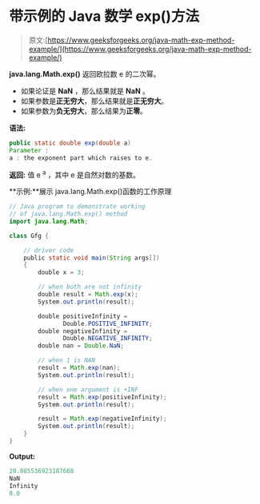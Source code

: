 # 带示例的 Java 数学 exp()方法

> 原文:[https://www.geeksforgeeks.org/java-math-exp-method-example/](https://www.geeksforgeeks.org/java-math-exp-method-example/)

**java.lang.Math.exp()** 返回欧拉数 e 的二次幂。

*   如果论证是 **NaN** ，那么结果就是 **NaN** 。
*   如果参数是**正无穷大**，那么结果就是**正无穷大**。
*   如果参数为**负无穷大**，那么结果为**正零**。

**语法:**

```java
public static double exp(double a)
Parameter : 
a : the exponent part which raises to e. 

```

**返回:**
值 e <sup>a</sup> ，其中 e 是自然对数的基数。

**示例:**展示 java.lang.Math.exp()函数的工作原理

```java
// Java program to demonstrate working
// of java.lang.Math.exp() method
import java.lang.Math;

class Gfg {

    // driver code
    public static void main(String args[])
    {
        double x = 3;

        // when both are not infinity
        double result = Math.exp(x);
        System.out.println(result);

        double positiveInfinity = 
               Double.POSITIVE_INFINITY;
        double negativeInfinity = 
               Double.NEGATIVE_INFINITY;
        double nan = Double.NaN;

        // when 1 is NAN
        result = Math.exp(nan);
        System.out.println(result);

        // when one argument is +INF
        result = Math.exp(positiveInfinity);
        System.out.println(result);

        result = Math.exp(negativeInfinity);
        System.out.println(result);
    }
}
```

**Output:**

```java
20.085536923187668
NaN
Infinity
0.0

```